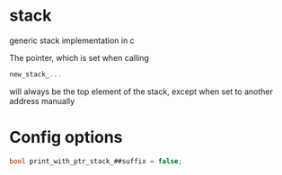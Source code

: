 # stack
 generic stack implementation in c

The pointer, which is set when calling
```c
new_stack_...
```
will always be the top element of the stack,  except when set to another address manually

# Config options
```c
bool print_with_ptr_stack_##suffix = false;
```
